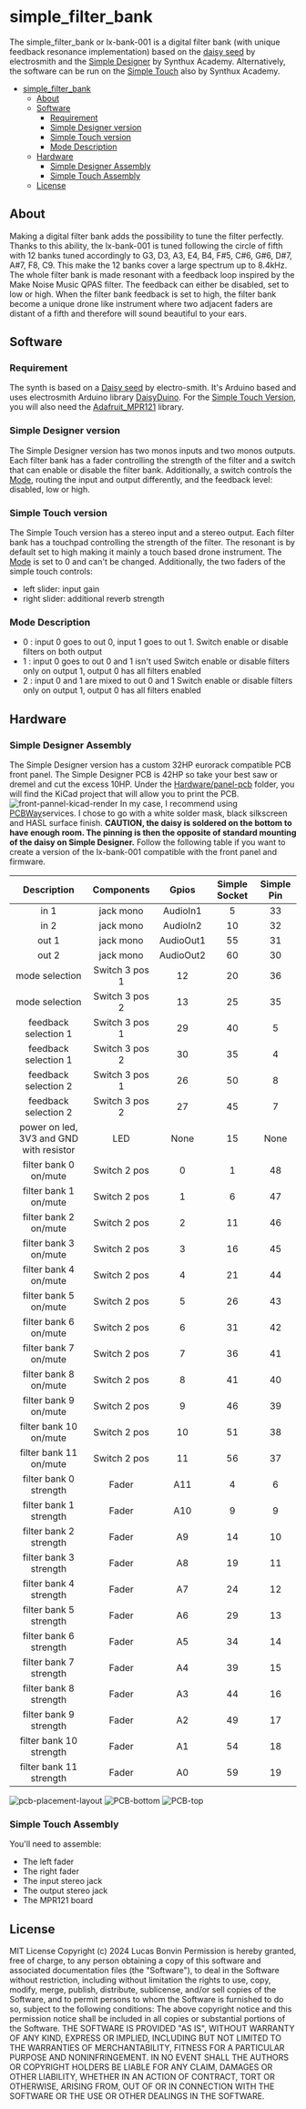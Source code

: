 
# simple_filter_bank

The simple_filter_bank or lx-bank-001 is a digital filter bank (with unique feedback resonance implementation) based on the [daisy seed](https://electro-smith.com/products/daisy-seed) by electrosmith and the [Simple Designer](https://www.synthux.academy/#Designer) by Synthux Academy. Alternatively, the software can be run on the [Simple Touch](https://www.synthux.academy/#Touch) also by Synthux Academy.

- [simple\_filter\_bank](#simple_filter_bank)
  - [About](#about)
  - [Software](#software)
    - [Requirement](#requirement)
    - [Simple Designer version](#simple-designer-version)
    - [Simple Touch version](#simple-touch-version)
    - [Mode Description](#mode-description)
  - [Hardware](#hardware)
    - [Simple Designer Assembly](#simple-designer-assembly)
    - [Simple Touch Assembly](#simple-touch-assembly)
  - [License](#license)

## About

Making a digital filter bank adds the possibility to tune the filter perfectly. Thanks to this ability, the lx-bank-001 is tuned following the circle of fifth with 12 banks tuned accordingly to G3, D3, A3, E4, B4, F#5, C#6, G#6, D#7, A#7, F8, C9.
This make the 12 banks cover a large spectrum up to 8.4kHz. The whole filter bank is made resonant with a feedback loop inspired by the Make Noise Music QPAS filter. The feedback can either be disabled, set to low or high.
When the filter bank feedback is set to high, the filter bank become a unique drone like instrument where two adjacent faders are distant of a fifth and therefore will sound beautiful to your ears.

## Software

### Requirement

The synth is based on a [Daisy seed](https://www.electro-smith.com/daisy/daisy) by electro-smith. It's Arduino based and uses electrosmith Arduino library [DaisyDuino](https://github.com/electro-smith/DaisyDuino).
For the [Simple Touch Version](#simple-touch-version), you will also need the [Adafruit_MPR121](https://github.com/adafruit/Adafruit_MPR121) library.

### Simple Designer version

The Simple Designer version has two monos inputs and two monos outputs. Each filter bank has a fader controlling the strength of the filter and a switch that can enable or disable the filter bank.
Additionally, a switch controls the [Mode](#mode-description), routing the input and output differently, and the feedback level: disabled, low or high.

### Simple Touch version

The Simple Touch version has a stereo input and a stereo output. Each filter bank has a touchpad controlling the strength of the filter. The resonant is by default set to high making it mainly a touch based drone instrument. The [Mode](#mode-description) is set to 0 and can't be changed.
Additionally, the two faders of the simple touch controls:

- left slider: input gain
- right slider: additional reverb strength

### Mode Description

- 0 : input 0 goes to out 0, input 1 goes to out 1. Switch enable or disable filters on both output
- 1 : input 0 goes to out 0 and 1 isn't used Switch enable or disable filters only on output 1, output 0 has all filters enabled
- 2 : input 0 and 1 are mixed to out 0 and 1 Switch enable or disable filters only on output 1, output 0 has all filters enabled

## Hardware

### Simple Designer Assembly

The Simple Designer version has a custom 32HP eurorack compatible PCB front panel. The Simple Designer PCB is 42HP so take your best saw or dremel and cut the excess 10HP.
Under the [Hardware/panel-pcb](/Hardware/panel-pcb/) folder, you will find the KiCad project that will allow you to print the PCB.
![front-pannel-kicad-render](/Pictures/front-pannel.png)
In my case, I recommend using [PCBWay](pcbway.com/)services. I chose to go with a white solder mask, black silkscreen and HASL surface finish.
**CAUTION, the daisy is soldered on the bottom to have enough room. The pinning is then the opposite of standard mounting of the daisy on Simple Designer.**
Follow the following table if you want to create a version of the lx-bank-001 compatible with the front panel and firmware.

| Description | Components | Gpios | Simple Socket | Simple Pin |
|:---------------------------------------:|:----------------:|:---------:|:-------------:|:----------:|
| in 1 | jack mono | AudioIn1 | 5 | 33 |
| in 2 | jack mono | AudioIn2 | 10 | 32 |
| out 1 | jack mono | AudioOut1 | 55 | 31 |
| out 2 | jack mono | AudioOut2 | 60 | 30 |
| mode selection | Switch 3 pos 1 | 12 | 20 | 36 |
| mode selection | Switch 3 pos 2 | 13 | 25 | 35 |
| feedback selection 1 | Switch 3 pos 1 | 29 | 40 | 5 |
| feedback selection 1 | Switch 3 pos 2 | 30 | 35 | 4 |
| feedback selection 2 | Switch 3 pos 1 | 26 | 50 | 8 |
| feedback selection 2 | Switch 3 pos 2 | 27 | 45 | 7 |
| power on led, 3V3 and GND with resistor | LED | None | 15 | None |
| filter bank 0 on/mute | Switch 2 pos | 0 | 1 | 48 |
| filter bank 1 on/mute | Switch 2 pos | 1 | 6 | 47 |
| filter bank 2 on/mute | Switch 2 pos | 2 | 11 | 46 |
| filter bank 3 on/mute | Switch 2 pos | 3 | 16 | 45 |
| filter bank 4 on/mute | Switch 2 pos | 4 | 21 | 44 |
| filter bank 5 on/mute | Switch 2 pos | 5 | 26 | 43 |
| filter bank 6 on/mute | Switch 2 pos | 6 | 31 | 42 |
| filter bank 7 on/mute | Switch 2 pos | 7 | 36 | 41 |
| filter bank 8 on/mute | Switch 2 pos | 8 | 41 | 40 |
| filter bank 9 on/mute | Switch 2 pos | 9 | 46 | 39 |
| filter bank 10 on/mute | Switch 2 pos | 10 | 51 | 38 |
| filter bank 11 on/mute | Switch 2 pos | 11 | 56 | 37 |
| filter bank 0 strength | Fader | A11 | 4 | 6 |
| filter bank 1 strength | Fader | A10 | 9 | 9 |
| filter bank 2 strength | Fader | A9 | 14 | 10 |
| filter bank 3 strength | Fader | A8 | 19 | 11 |
| filter bank 4 strength | Fader | A7 | 24 | 12 |
| filter bank 5 strength | Fader | A6 | 29 | 13 |
| filter bank 6 strength | Fader | A5 | 34 | 14 |
| filter bank 7 strength | Fader | A4 | 39 | 15 |
| filter bank 8 strength | Fader | A3 | 44 | 16 |
| filter bank 9 strength | Fader | A2 | 49 | 17 |
| filter bank 10 strength | Fader | A1 | 54 | 18 |
| filter bank 11 strength | Fader | A0 | 59 | 19 |

![pcb-placement-layout](/Pictures/pcb-placement-layout.png)
![PCB-bottom](/Pictures/PCB-bottom.jpeg)
![PCB-top](/Pictures/PCB-top.jpeg)

### Simple Touch Assembly

You'll need to assemble:

- The left fader
- The right fader
- The input stereo jack
- The output stereo jack
- The MPR121 board

## License

MIT License
Copyright (c) 2024 Lucas Bonvin
Permission is hereby granted, free of charge, to any person obtaining a copy
of this software and associated documentation files (the "Software"), to deal
in the Software without restriction, including without limitation the rights
to use, copy, modify, merge, publish, distribute, sublicense, and/or sell
copies of the Software, and to permit persons to whom the Software is
furnished to do so, subject to the following conditions:
The above copyright notice and this permission notice shall be included in all
copies or substantial portions of the Software.
THE SOFTWARE IS PROVIDED "AS IS", WITHOUT WARRANTY OF ANY KIND, EXPRESS OR
IMPLIED, INCLUDING BUT NOT LIMITED TO THE WARRANTIES OF MERCHANTABILITY,
FITNESS FOR A PARTICULAR PURPOSE AND NONINFRINGEMENT. IN NO EVENT SHALL THE
AUTHORS OR COPYRIGHT HOLDERS BE LIABLE FOR ANY CLAIM, DAMAGES OR OTHER
LIABILITY, WHETHER IN AN ACTION OF CONTRACT, TORT OR OTHERWISE, ARISING FROM,
OUT OF OR IN CONNECTION WITH THE SOFTWARE OR THE USE OR OTHER DEALINGS IN THE
SOFTWARE.
